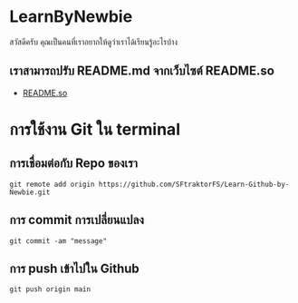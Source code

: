 # LearnByNewbie
สวัสดีครับ คุณเป็นคนที่เราอยากให้ดูว่าเราได้เรียนรู้อะไรบ้าง

## เราสามารถปรับ README.md จากเว็บไซต์ README.so
- [README.so](https://readme.so/editor)

# การใช้งาน Git ใน terminal
## การเชื่อมต่อกับ Repo ของเรา
`
git remote add origin https://github.com/SFtraktorFS/Learn-Github-by-Newbie.git
`
## การ commit การเปลี่ยนแปลง 
`
git commit -am "message" 
`

## การ push เข้าไปใน Github
`
git push origin main 
`